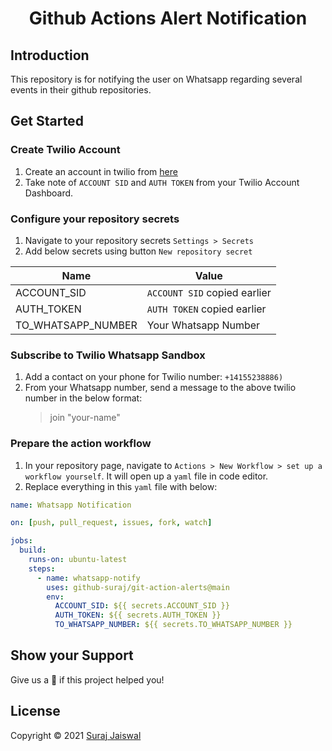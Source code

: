 <h1 align="center">Github Actions Alert Notification</h1>

## Introduction
This repository is for notifying the user on Whatsapp regarding several events in their github repositories.

## Get Started

### Create Twilio Account
1. Create an account in twilio from [here](https://www.twilio.com/)
2. Take note of ```ACCOUNT SID``` and ```AUTH TOKEN``` from your Twilio Account Dashboard.

### Configure your repository secrets
1. Navigate to your repository secrets ```Settings > Secrets```
2. Add below secrets using button ```New repository secret```

 Name              | Value                                              | 
-------------------|----------------------------------------------------|
ACCOUNT_SID        | ```ACCOUNT SID``` copied earlier
AUTH_TOKEN         | ```AUTH TOKEN``` copied earlier
TO_WHATSAPP_NUMBER | Your Whatsapp Number

### Subscribe to Twilio Whatsapp Sandbox
1. Add a contact on your phone for Twilio number: ```+14155238886)```
2. From your Whatsapp number, send a message to the above twilio number in the below format:
   > join "your-name"

### Prepare the action workflow
1. In your repository page, navigate to ```Actions > New Workflow > set up a workflow yourself```. It will open up a ```yaml``` file in code editor.
2. Replace everything in this ```yaml``` file with below:

```yaml
name: Whatsapp Notification

on: [push, pull_request, issues, fork, watch]

jobs:
  build:
    runs-on: ubuntu-latest
    steps:
      - name: whatsapp-notify
        uses: github-suraj/git-action-alerts@main
        env:
          ACCOUNT_SID: ${{ secrets.ACCOUNT_SID }}
          AUTH_TOKEN: ${{ secrets.AUTH_TOKEN }}
          TO_WHATSAPP_NUMBER: ${{ secrets.TO_WHATSAPP_NUMBER }}
```

## Show your Support
Give us a :star2: if this project helped you!

## License
Copyright © 2021 [Suraj Jaiswal](https://github.com/github-suraj)
